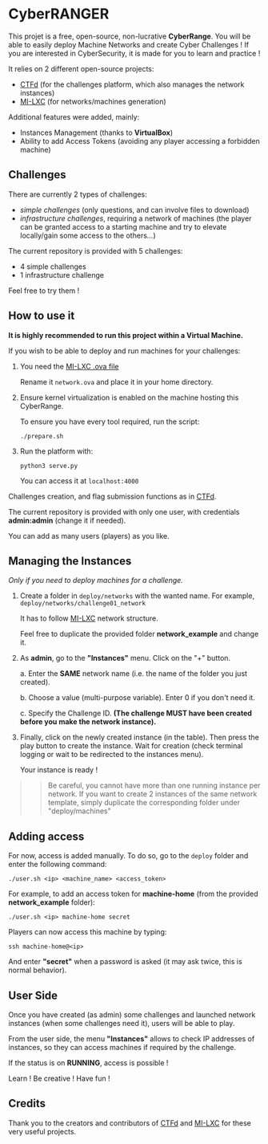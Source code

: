 # CyberRANGER

This projet is a free, open-source, non-lucrative **CyberRange**.
You will be able to easily deploy Machine Networks and create Cyber Challenges !
If you are interested in CyberSecurity, it is made for you to learn and practice !

It relies on 2 different open-source projects:
*  [CTFd](https://github.com/CTFd/CTFd/) (for the challenges platform, which also manages the network instances)
*  [MI-LXC](https://github.com/flesueur/mi-lxc/) (for networks/machines generation)


Additional features were added, mainly:
* Instances Management (thanks to **VirtualBox**)
* Ability to add Access Tokens (avoiding any player accessing a forbidden machine)


## Challenges

There are currently 2 types of challenges:
* *simple challenges* (only questions, and can involve files to download)
* *infrastructure challenges*, requiring a network of machines (the player can be granted access to a starting machine and try to elevate locally/gain some access to the others...)


The current repository is provided with 5 challenges:

* 4 simple challenges
* 1 infrastructure challenge


Feel free to try them !

## How to use it

**It is highly recommended to run this project within a Virtual Machine.**

If you wish to be able to deploy and run machines for your challenges:

1. You need the [MI-LXC .ova file](https://flesueur.irisa.fr/mi-lxc/images/milxc-debian-amd64-1.4.2.ova)
    
    Rename it `network.ova` and place it in your home directory.

2.  Ensure kernel virtualization is enabled on the machine hosting this CyberRange.

    To ensure you have every tool required, run the script:
    ```
    ./prepare.sh
    ```

3. Run the platform with:

    ```
    python3 serve.py
    ```
    
    You can access it at `localhost:4000`
    

Challenges creation, and flag submission functions as in [CTFd](https://github.com/CTFd/CTFd/).

The current repository is provided with only one user, with credentials **admin:admin**
(change it if needed).

You can add as many users (players) as you like.


## Managing the Instances

*Only if you need to deploy machines for a challenge.*

1. Create a folder in `deploy/networks` with the wanted name. For example, `deploy/networks/challenge01_network`

    It has to follow [MI-LXC](https://github.com/flesueur/mi-lxc/) network structure.
    
    Feel free to duplicate the provided folder **network_example** and change it.
    
    
2. As **admin**, go to the **"Instances"** menu. Click on the "+" button.
    
    a. Enter the **SAME** network name (i.e. the name of the folder you just created).

    b. Choose a value (multi-purpose variable). Enter 0 if you don't need it.
    
    c. Specify the Challenge ID. **(The challenge MUST have been created before you make the network instance).**

3. Finally, click on the newly created instance (in the table). Then press the play button to create the instance. Wait for creation (check terminal logging or wait to be redirected to the instances menu).

    Your instance is ready !
    

>> Be careful, you cannot have more than one running instance per network. If you want to create 2 instances of the same network template, simply duplicate the corresponding folder under "deploy/machines"


## Adding access

For now, access is added manually. To do so, go to the `deploy` folder and enter the following command:

```
./user.sh <ip> <machine_name> <access_token>

```

For example, to add an access token for **machine-home** (from the provided **network_example** folder):
```
./user.sh <ip> machine-home secret
```



Players can now access this machine by typing:

```
ssh machine-home@<ip>
```

And enter **"secret"** when a password is asked (it may ask twice, this is normal behavior).


## User Side

Once you have created (as admin) some challenges and launched network instances (when some challenges need it), users will be able to play.

From the user side, the menu **"Instances"** allows to check IP addresses of instances, so they can access machines if required by the challenge.

If the status is on **RUNNING**, access is possible !

Learn ! Be creative ! Have fun !


## Credits

Thank you to the creators and contributors of [CTFd](https://github.com/CTFd/CTFd/) and [MI-LXC](https://github.com/flesueur/mi-lxc/) for these very useful projects.
